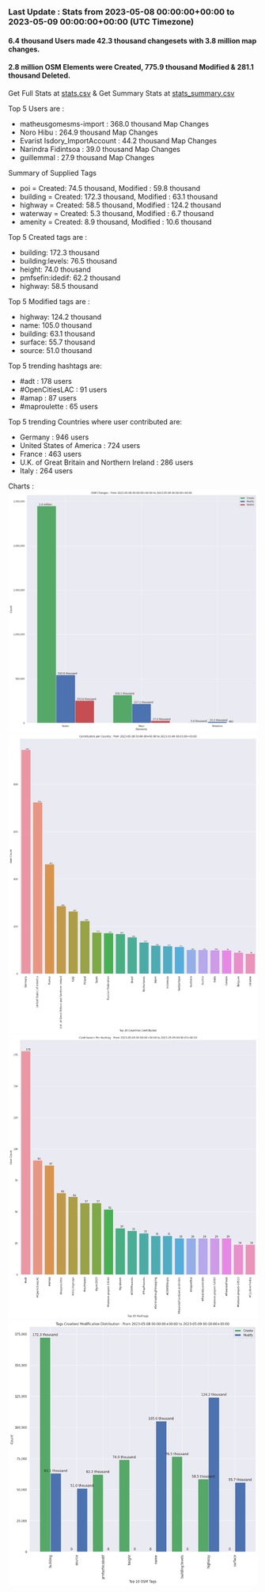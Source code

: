 ### Last Update : Stats from 2023-05-08 00:00:00+00:00 to 2023-05-09 00:00:00+00:00 (UTC Timezone)

#### 6.4 thousand Users made 42.3 thousand changesets with 3.8 million map changes.
#### 2.8 million OSM Elements were Created, 775.9 thousand Modified & 281.1 thousand Deleted.
Get Full Stats at [stats.csv](/stats/Global/Daily/stats.csv)
 & Get Summary Stats at [stats_summary.csv](/stats/Global/Daily/stats_summary.csv)

Top 5 Users are : 
- matheusgomesms-import : 368.0 thousand Map Changes
- Noro Hibu : 264.9 thousand Map Changes
- Evarist Isdory_ImportAccount : 44.2 thousand Map Changes
- Narindra Fidintsoa : 39.0 thousand Map Changes
- guillemmal : 27.9 thousand Map Changes

Summary of Supplied Tags
- poi = Created: 74.5 thousand, Modified : 59.8 thousand
- building = Created: 172.3 thousand, Modified : 63.1 thousand
- highway = Created: 58.5 thousand, Modified : 124.2 thousand
- waterway = Created: 5.3 thousand, Modified : 6.7 thousand
- amenity = Created: 8.9 thousand, Modified : 10.6 thousand


Top 5 Created tags are :
- building: 172.3 thousand
- building:levels: 76.5 thousand
- height: 74.0 thousand
- pmfsefin:idedif: 62.2 thousand
- highway: 58.5 thousand


Top 5 Modified tags are :
- highway: 124.2 thousand
- name: 105.0 thousand
- building: 63.1 thousand
- surface: 55.7 thousand
- source: 51.0 thousand


Top 5 trending hashtags are:
- #adt : 178 users
- #OpenCitiesLAC : 91 users
- #amap : 87 users
- #maproulette : 65 users


Top 5 trending Countries where user contributed are:
- Germany : 946 users
- United States of America : 724 users
- France : 463 users
- U.K. of Great Britain and Northern Ireland : 286 users
- Italy : 264 users


 Charts : 
![Alt text](./stats_osm_changes.png) 
![Alt text](./stats_users_per_country.png) 
![Alt text](./stats_users_per_hashtag.png) 
![Alt text](./stats_tags.png) 
